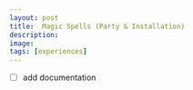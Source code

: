 ```yaml
---
layout: post
title:  Magic Spells (Party & Installation)
description: 
image:
tags: [experiences]
---
```


- [ ] add documentation